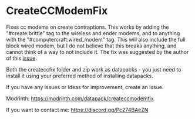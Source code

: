 # CreateCCModemFix
Fixes cc modems on create contraptions.
This works by adding the "#create:brittle" tag to the wireless and ender modems, and to anything with the "#computercraft:wired_modem" tag.
This will also include the full block wired modem, but I do not believe that this breaks anything, and cannot think of a way to not include it. The fix was suggested by the author of this [issue](https://github.com/tweaked-programs/cccbridge/issues/82).

Both the createccfix folder and zip work as datapacks - you just need to install it using your preferred method of installing datapacks.

If you have any issues or ideas for improvement, create an issue.

Modrinth:
https://modrinth.com/datapack/createccmodemfix

If you want to contact me:
https://discord.gg/Pc274BAeZN
